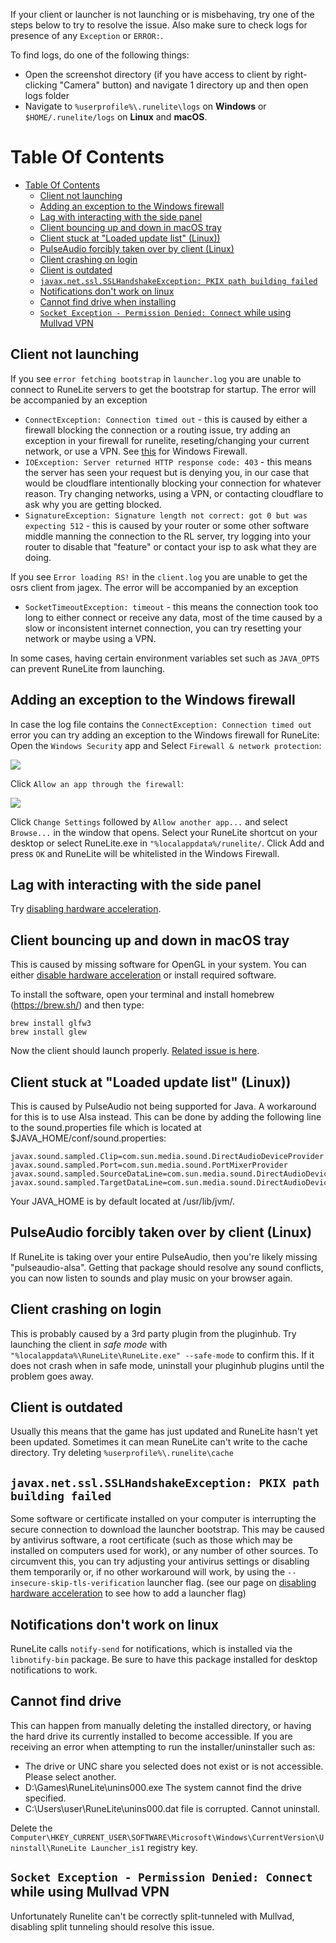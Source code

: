 If your client or launcher is not launching or is misbehaving, try one of the steps below to try to resolve the issue. Also make sure to check logs for presence of any `Exception` or `ERROR:`.

To find logs, do one of the following things:
* Open the screenshot directory (if you have access to client by right-clicking "Camera" button) and navigate 1 directory up and then open logs folder
* Navigate to `%userprofile%\.runelite\logs` on **Windows** or `$HOME/.runelite/logs` on **Linux** and **macOS**.

# Table Of Contents
- [Table Of Contents](#table-of-contents)
  - [Client not launching](#client-not-launching)
  - [Adding an exception to the Windows firewall](#adding-an-exception-to-the-windows-firewall)
  - [Lag with interacting with the side panel](#lag-with-interacting-with-the-side-panel)
  - [Client bouncing up and down in macOS tray](#client-bouncing-up-and-down-in-macos-tray)
  - [Client stuck at "Loaded update list" (Linux))](#client-stuck-at-loaded-update-list-linux)
  - [PulseAudio forcibly taken over by client (Linux)](#pulseaudio-forcibly-taken-over-by-client-linux)
  - [Client crashing on login](#client-crashing-on-login)
  - [Client is outdated](#client-is-outdated)
  - [`javax.net.ssl.SSLHandshakeException: PKIX path building failed`](#javaxnetsslsslhandshakeexception-pkix-path-building-failed)
  - [Notifications don't work on linux](#notifications-dont-work-on-linux)
  - [Cannot find drive when installing](#cannot-find-drive)
  - [`Socket Exception - Permission Denied: Connect` while using Mullvad VPN](#socket-exception---permission-denied-connect-while-using-mullvad-vpn)

## Client not launching

If you see `error fetching bootstrap` in `launcher.log` you are unable to connect to RuneLite servers to get the bootstrap for startup.
The error will be accompanied by an exception
- `ConnectException: Connection timed out` - this is caused by either a firewall blocking the connection or a routing issue, try adding an exception in your firewall for runelite, reseting/changing your current network, or use a VPN. See [this](https://github.com/runelite/runelite/wiki/Troubleshooting-problems-with-the-client#adding-an-exception-to-the-windows-firewall) for Windows Firewall.
- `IOException: Server returned HTTP response code: 403` - this means the server has seen your request but is denying you, in our case that would be cloudflare intentionally blocking your connection for whatever reason.  Try changing networks, using a VPN, or contacting cloudflare to ask why you are getting blocked.
- `SignatureException: Signature length not correct: got 0 but was expecting 512` - this is caused by your router or some other software middle manning the connection to the RL server, try logging into your router to disable that "feature" or contact your isp to ask what they are doing.

If you see `Error loading RS!` in the `client.log` you are unable to get the osrs client from jagex.
The error will be accompanied by an exception
- `SocketTimeoutException: timeout` - this means the connection took too long to either connect or receive any data, most of the time caused by a slow or inconsistent internet connection, you can try resetting your network or maybe using a VPN.

In some cases, having certain environment variables set such as `JAVA_OPTS` can prevent RuneLite from launching.

## Adding an exception to the Windows firewall

In case the log file contains the `ConnectException: Connection timed out` error you can try adding an exception to the Windows firewall for RuneLite:
Open the `Windows Security` app and Select `Firewall & network protection`:

![](img/troubleshooting/troubleshooting_problems_with_the_client_firewall_options.png)

Click `Allow an app through the firewall`:

![](img/troubleshooting/troubleshooting_problems_with_the_client_firewall_settings.png)

Click `Change Settings` followed by `Allow another app...` and select `Browse...` in the window that opens. Select your RuneLite shortcut on your desktop or select RuneLite.exe in `"%localappdata%/runelite/`. Click Add and press `OK` and RuneLite will be whitelisted in the Windows Firewall.

## Lag with interacting with the side panel

Try [disabling hardware acceleration](https://github.com/runelite/runelite/wiki/Disable-Hardware-Acceleration).

## Client bouncing up and down in macOS tray

This is caused by missing software for OpenGL in your system. You can either [disable hardware acceleration](https://github.com/runelite/runelite/wiki/Disable-Hardware-Acceleration) or install required software.

To install the software, open your terminal and install homebrew (https://brew.sh/) and then type:

```
brew install glfw3
brew install glew
```

Now the client should launch properly. [Related issue is here](https://github.com/runelite/launcher/issues/17).

## Client stuck at "Loaded update list" (Linux))

This is caused by PulseAudio not being supported for Java. A workaround for this is to use Alsa instead. This can be done by adding the following line to the sound.properties file which is located at $JAVA_HOME/conf/sound.properties:

```
javax.sound.sampled.Clip=com.sun.media.sound.DirectAudioDeviceProvider
javax.sound.sampled.Port=com.sun.media.sound.PortMixerProvider
javax.sound.sampled.SourceDataLine=com.sun.media.sound.DirectAudioDeviceProvider
javax.sound.sampled.TargetDataLine=com.sun.media.sound.DirectAudioDeviceProvider
```

Your JAVA_HOME is by default located at /usr/lib/jvm/<Java install here>.

## PulseAudio forcibly taken over by client (Linux)

If RuneLite is taking over your entire PulseAudio, then you're likely missing "pulseaudio-alsa". Getting that package should resolve any sound conflicts, you can now listen to sounds and play music on your browser again.

## Client crashing on login

This is probably caused by a 3rd party plugin from the pluginhub. Try launching the client in *safe mode* with `"%localappdata%\RuneLite\RuneLite.exe" --safe-mode` to confirm this.
If it does not crash when in safe mode, uninstall your pluginhub plugins until the problem goes away.

## Client is outdated

Usually this means that the game has just updated and RuneLite hasn't yet been updated. Sometimes it can mean RuneLite can't write to the cache directory. Try deleting `%userprofile%\.runelite\cache`

## `javax.net.ssl.SSLHandshakeException: PKIX path building failed`

Some software or certificate installed on your computer is interrupting the secure connection to download the launcher bootstrap. This may be caused by antivirus software, a root certificate (such as those which may be installed on computers used for work), or any number of other sources. To circumvent this, you can try adjusting your antivirus settings or disabling them temporarily or, if no other workaround will work, by using the `--insecure-skip-tls-verification` launcher flag. (see our page on [disabling hardware acceleration](https://github.com/runelite/runelite/wiki/Disable-Hardware-Acceleration) to see how to add a launcher flag)

## Notifications don't work on linux

RuneLite calls `notify-send` for notifications, which is installed via the `libnotify-bin` package. Be sure to have this package installed for desktop notifications to work.

## Cannot find drive

This can happen from manually deleting the installed directory, or having the hard drive its currently installed to become accessible.
If you are receiving an error when attempting to run the installer/uninstaller such as:
 - The drive or UNC share you selected does not exist or is not accessible.  Please select another.
 - D:\Games\RuneLite\unins000.exe The system cannot find the drive specified.
 - C:\Users\user\RuneLite\unins000.dat file is corrupted. Cannot uninstall.
 
Delete the `Computer\HKEY_CURRENT_USER\SOFTWARE\Microsoft\Windows\CurrentVersion\Uninstall\RuneLite Launcher_is1` registry key.

## `Socket Exception - Permission Denied: Connect` while using Mullvad VPN

Unfortunately Runelite can't be correctly split-tunneled with Mullvad, disabling split tunneling should resolve this issue.
